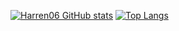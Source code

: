 [![Harren06 GitHub stats](https://github-readme-stats.vercel.app/api?username=Harren06&theme=omni)](https://github.com/anuraghazra/github-readme-stats) [![Top Langs](https://github-readme-stats.vercel.app/api/top-langs/?username=Harren06&theme=omni)](https://github.com/anuraghazra/github-readme-stats)
